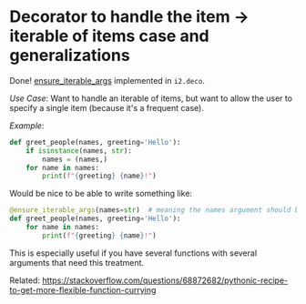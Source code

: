 

# Decorator to handle the item -> iterable of items case and generalizations

Done! [ensure_iterable_args](https://i2mint.github.io/i2/module_docs/i2/deco.html#i2.deco.ensure_iterable_args) implemented in `i2.deco`.


*Use Case*: Want to handle an iterable of items, but want to allow the user to specify a single item (because it's a frequent case). 

*Example*: 

```python
def greet_people(names, greeting='Hello'):
    if isinstance(names, str):
        names = (names,)
    for name in names:
        print(f"{greeting} {name}!")
```

Would be nice to be able to write something like:

```python
@ensure_iterable_args(names=str)  # meaning the names argument should be wrapped in tuple if an instance of str
def greet_people(names, greeting='Hello'):
    for name in names:
        print(f"{greeting} {name}!")
```

This is especially useful if you have several functions with several arguments that need this treatment.

Related: https://stackoverflow.com/questions/68872682/pythonic-recipe-to-get-more-flexible-function-currying

